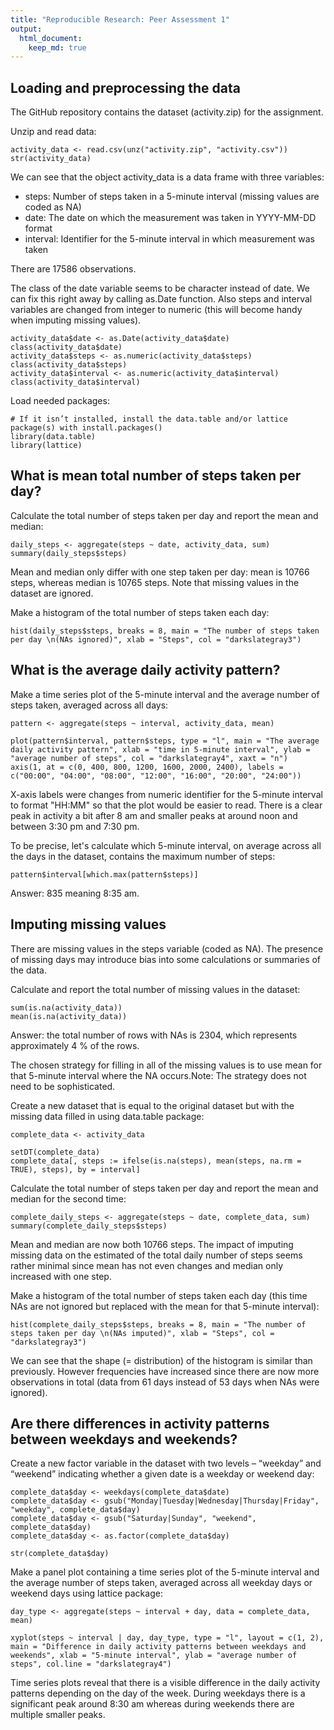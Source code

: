 ```yaml
---
title: "Reproducible Research: Peer Assessment 1"
output: 
  html_document:
    keep_md: true
---
```



## Loading and preprocessing the data

The GitHub repository contains the dataset (activity.zip) for the assignment.

Unzip and read data:

```{r}
activity_data <- read.csv(unz("activity.zip", "activity.csv"))
str(activity_data)
```

We can see that the object activity_data is a data frame with three variables:  
- steps: Number of steps taken in a 5-minute interval (missing values are coded as NA)  
- date: The date on which the measurement was taken in YYYY-MM-DD format  
- interval: Identifier for the 5-minute interval in which measurement was taken  

There are 17586 observations.

The class of the date variable seems to be character instead of date. We can fix this right away by calling as.Date function. Also steps and interval variables are changed from integer to numeric (this will become handy when imputing missing values).

```{r}
activity_data$date <- as.Date(activity_data$date)
class(activity_data$date)
activity_data$steps <- as.numeric(activity_data$steps)
class(activity_data$steps)
activity_data$interval <- as.numeric(activity_data$interval)
class(activity_data$interval)
```

Load needed packages:

```{r}
# If it isn’t installed, install the data.table and/or lattice package(s) with install.packages()
library(data.table)
library(lattice)
```

## What is mean total number of steps taken per day?

Calculate the total number of steps taken per day and report the mean and median:

```{r}
daily_steps <- aggregate(steps ~ date, activity_data, sum)
summary(daily_steps$steps)
```

Mean and median only differ with one step taken per day: mean is 10766 steps, whereas median is 10765 steps.
Note that missing values in the dataset are ignored.

Make a histogram of the total number of steps taken each day:

```{r hist1}
hist(daily_steps$steps, breaks = 8, main = "The number of steps taken per day \n(NAs ignored)", xlab = "Steps", col = "darkslategray3")
```

## What is the average daily activity pattern?

Make a time series plot of the 5-minute interval and the average number of steps taken, averaged across all days:

```{r timeseries1}
pattern <- aggregate(steps ~ interval, activity_data, mean)

plot(pattern$interval, pattern$steps, type = "l", main = "The average daily activity pattern", xlab = "time in 5-minute interval", ylab = "average number of steps", col = "darkslategray4", xaxt = "n")
axis(1, at = c(0, 400, 800, 1200, 1600, 2000, 2400), labels = c("00:00", "04:00", "08:00", "12:00", "16:00", "20:00", "24:00"))
```


X-axis labels were changes from numeric identifier for the 5-minute interval to format "HH:MM" so that the plot would be easier to read. There is a clear peak in activity a bit after 8 am and smaller peaks at around noon and between 3:30 pm and 7:30 pm. 

To be precise, let's calculate which 5-minute interval, on average across all the days in the dataset, contains the maximum number of steps:

```{r}
pattern$interval[which.max(pattern$steps)]
```

Answer: 835 meaning 8:35 am.

## Imputing missing values

There are missing values in the steps variable (coded as NA). The presence of missing days may introduce bias into some calculations or summaries of the data.

Calculate and report the total number of missing values in the dataset:

```{r}
sum(is.na(activity_data))
mean(is.na(activity_data))
```

Answer: the total number of rows with NAs is 2304, which represents approximately 4 % of the rows.

The chosen strategy for filling in all of the missing values is to use mean for that 5-minute interval where the NA occurs.Note: The strategy does not need to be sophisticated.

Create a new dataset that is equal to the original dataset but with the missing data filled in using data.table package:

```{r}
complete_data <- activity_data

setDT(complete_data)
complete_data[, steps := ifelse(is.na(steps), mean(steps, na.rm = TRUE), steps), by = interval]
```

Calculate the total number of steps taken per day and report the mean and median for the second time:

```{r}
complete_daily_steps <- aggregate(steps ~ date, complete_data, sum)
summary(complete_daily_steps$steps)
```

Mean and median are now both 10766 steps. The impact of imputing missing data on the estimated of the total daily number of steps seems rather minimal since mean has not even changes and median only increased with one step.

Make a histogram of the total number of steps taken each day (this time NAs are not ignored but replaced with the mean for that 5-minute interval):

```{r hist2}
hist(complete_daily_steps$steps, breaks = 8, main = "The number of steps taken per day \n(NAs imputed)", xlab = "Steps", col = "darkslategray3")
```

We can see that the shape (= distribution) of the histogram is similar than previously. However frequencies have increased since there are now more observations in total (data from 61 days instead of 53 days when NAs were ignored).

## Are there differences in activity patterns between weekdays and weekends?

Create a new factor variable in the dataset with two levels – “weekday” and “weekend” indicating whether a given date is a weekday or weekend day:

```{r}
complete_data$day <- weekdays(complete_data$date)
complete_data$day <- gsub("Monday|Tuesday|Wednesday|Thursday|Friday", "weekday", complete_data$day)
complete_data$day <- gsub("Saturday|Sunday", "weekend", complete_data$day)
complete_data$day <- as.factor(complete_data$day)

str(complete_data$day)
```

Make a panel plot containing a time series plot of the 5-minute interval and the average number of steps taken, averaged across all weekday days or weekend days using lattice package:

```{r timeseries2}
day_type <- aggregate(steps ~ interval + day, data = complete_data, mean)

xyplot(steps ~ interval | day, day_type, type = "l", layout = c(1, 2), main = "Difference in daily activity patterns between weekdays and weekends", xlab = "5-minute interval", ylab = "average number of steps", col.line = "darkslategray4")
```

Time series plots reveal that there is a visible difference in the daily activity patterns depending on the day of the week. During weekdays there is a significant peak around 8:30 am whereas during weekends there are multiple smaller peaks.
